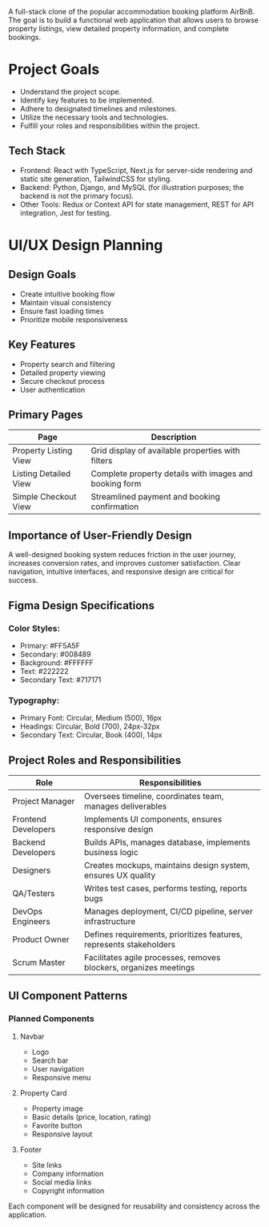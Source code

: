 A full-stack clone of the popular accommodation booking platform AirBnB. The goal is to build a functional web application that allows users to browse property listings, view detailed property information, and complete bookings.

# Project Goals
+ Understand the project scope.
+ Identify key features to be implemented.
+ Adhere to designated timelines and milestones.
+ Utilize the necessary tools and technologies.
+ Fulfill your roles and responsibilities within the project.

## Tech Stack
+ Frontend: React with TypeScript, Next.js for server-side rendering and static site generation, TailwindCSS for styling.
+ Backend: Python, Django, and MySQL (for illustration purposes; the backend is not the primary focus).
+ Other Tools: Redux or Context API for state management, REST for API integration, Jest for testing.

# UI/UX Design Planning
## Design Goals
+ Create intuitive booking flow
+ Maintain visual consistency
+ Ensure fast loading times
+ Prioritize mobile responsiveness

## Key Features
+ Property search and filtering
+ Detailed property viewing
+ Secure checkout process
+ User authentication
## Primary Pages
|Page |	Description|
|---|---|
|Property Listing View	| Grid display of available properties with filters|
|Listing Detailed View	| Complete property details with images and booking form|
|Simple Checkout View | Streamlined payment and booking confirmation|

## Importance of User-Friendly Design
A well-designed booking system reduces friction in the user journey, increases conversion 
rates, and improves customer satisfaction. Clear navigation, intuitive interfaces, and responsive design 
are critical for success.

## Figma Design Specifications
### Color Styles:
+ Primary: #FF5A5F
+ Secondary: #008489
+ Background: #FFFFFF
+ Text: #222222
+ Secondary Text: #717171
### Typography:
+ Primary Font: Circular, Medium (500), 16px
+ Headings: Circular, Bold (700), 24px-32px
+ Secondary Text: Circular, Book (400), 14px

## Project Roles and Responsibilities
|Role	|Responsibilities|
|---|---|
|Project Manager | Oversees timeline, coordinates team, manages deliverables|
|Frontend Developers | Implements UI components, ensures responsive design|
|Backend Developers	| Builds APIs, manages database, implements business logic|
|Designers	| Creates mockups, maintains design system, ensures UX quality|
|QA/Testers	| Writes test cases, performs testing, reports bugs|
|DevOps Engineers | Manages deployment, CI/CD pipeline, server infrastructure|
|Product Owner	| Defines requirements, prioritizes features, represents stakeholders|
|Scrum Master | Facilitates agile processes, removes blockers, organizes meetings|

## UI Component Patterns
### Planned Components
1. Navbar

    + Logo
    + Search bar
    + User navigation
    + Responsive menu

2. Property Card

    + Property image
    + Basic details (price, location, rating)
    + Favorite button
    + Responsive layout

3. Footer
    + Site links
    + Company information
    + Social media links
    + Copyright information

Each component will be designed for reusability and consistency across the application.


